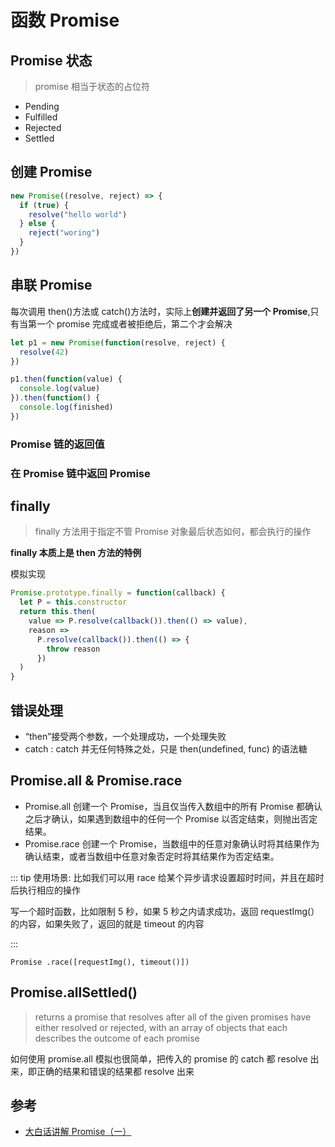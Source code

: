 # 函数 Promise

## Promise 状态

> promise 相当于状态的占位符

- Pending
- Fulfilled
- Rejected
- Settled

## 创建 Promise

```js
new Promise((resolve, reject) => {
  if (true) {
    resolve("hello world")
  } else {
    reject("woring")
  }
})
```

## 串联 Promise

每次调用 then()方法或 catch()方法时，实际上**创建并返回了另一个 Promise**,只有当第一个 promise 完成或者被拒绝后，第二个才会解决

```js
let p1 = new Promise(function(resolve, reject) {
  resolve(42)
})

p1.then(function(value) {
  console.log(value)
}).then(function() {
  console.log(finished)
})
```

### Promise 链的返回值

### 在 Promise 链中返回 Promise

## finally

> finally 方法用于指定不管 Promise 对象最后状态如何，都会执行的操作

**finally 本质上是 then 方法的特例**

模拟实现

```js
Promise.prototype.finally = function(callback) {
  let P = this.constructor
  return this.then(
    value => P.resolve(callback()).then(() => value),
    reason =>
      P.resolve(callback()).then(() => {
        throw reason
      })
  )
}
```

## 错误处理

- “then”接受两个参数，一个处理成功，一个处理失败
- catch : catch 并无任何特殊之处，只是 then(undefined, func) 的语法糖

## Promise.all & Promise.race

- Promise.all
  创建一个 Promise，当且仅当传入数组中的所有 Promise 都确认之后才确认，如果遇到数组中的任何一个 Promise 以否定结束，则抛出否定结果。
- Promise.race
  创建一个 Promise，当数组中的任意对象确认时将其结果作为确认结束，或者当数组中任意对象否定时将其结果作为否定结束。

::: tip 使用场景: 比如我们可以用 race 给某个异步请求设置超时时间，并且在超时后执行相应的操作

写一个超时函数，比如限制 5 秒，如果 5 秒之内请求成功，返回 requestImg(）的内容，如果失败了，返回的就是 timeout 的内容

:::

`Promise .race([requestImg(), timeout()])`

## Promise.allSettled()

> returns a promise that resolves after all of the given promises have either resolved or rejected, with an array of objects that each describes the outcome of each promise

如何使用 promise.all 模拟也很简单，把传入的 promise 的 catch 都 resolve 出来，即正确的结果和错误的结果都 resolve 出来

## 参考

- [大白话讲解 Promise（一）](https://www.cnblogs.com/lvdabao/p/es6-promise-1.html)
